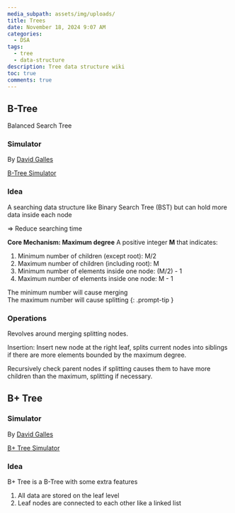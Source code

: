 ```yaml
---
media_subpath: assets/img/uploads/
title: Trees
date: November 18, 2024 9:07 AM
categories:
  - DSA
tags:
  - tree
  - data-structure
description: Tree data structure wiki
toc: true
comments: true
---
```


## B-Tree
Balanced Search Tree

### Simulator
By [David Galles](https://www.cs.usfca.edu/~galles/)

[B-Tree Simulator](https://www.cs.usfca.edu/~galles/visualization/BTree.html)

### Idea
A searching data structure like Binary Search Tree (BST) but can hold more data inside each node

=> Reduce searching time 

**Core Mechanism: Maximum degree**
A positive integer **M** that indicates:
1. Minimum number of children (except root): M/2
2. Maximum number of children (including root): M
3. Minimum number of elements inside one node: (M/2) - 1
4. Maximum number of elements inside one node: M - 1

The minimum number will cause merging\
The maximum number will cause splitting
{: .prompt-tip }

### Operations

Revolves around merging splitting nodes.

Insertion:
Insert new node at the right leaf, splits current nodes into siblings if there are more elements
bounded by the maximum degree.

Recursively check parent nodes if splitting causes them to have more children than the maximum, splitting if necessary.

## B+ Tree
### Simulator
By [David Galles](https://www.cs.usfca.edu/~galles/)

[B+ Tree Simulator](https://www.cs.usfca.edu/~galles/visualization/BPlusTree.html)

### Idea
B+ Tree is a B-Tree with some extra features
1. All data are stored on the leaf level
2. Leaf nodes are connected to each other like a linked list
